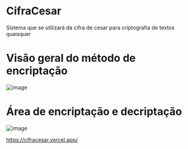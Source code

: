 # CifraCesar
Sistema que se utilizará da cifra de cesar para criptografia de textos quaisquer

# Visão geral do método de encriptação #
![image](https://user-images.githubusercontent.com/90571586/175789603-cbf72124-fd7d-4373-b57e-576383771086.png)

# Área de encriptação e decriptação #
![image](https://user-images.githubusercontent.com/90571586/175789628-136ea18b-7226-4487-a9ec-fbeda8510195.png)

https://cifracesar.vercel.app/
